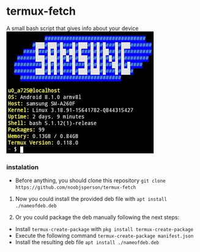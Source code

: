# termux-fetch
A small bash script that gives info about your device
![Screenshot of the output of termux-fetch](screenshot.jpg)
### instalation
- Before anything, you should clone this repository
```git clone https://github.com/noobjsperson/termux-fetch```
1. Now you could install the provided deb file with
```apt install ./nameofdeb.deb```

2. Or you could package the deb manually following the next steps:
- Install `termux-create-package` with 
```pkg install termux-create-package```
- Execute the following command
```termux-create-package manifest.json```
- Install the resulting deb file
```apt install ./nameofdeb.deb```
